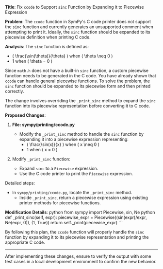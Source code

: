 **Title**: Fix `ccode` to Support `sinc` Function by Expanding it to Piecewise Expression

**Problem**: 
The `ccode` function in SymPy's C code printer does not support the `sinc` function and currently generates an unsupported comment when attempting to print it. Ideally, the `sinc` function should be expanded to its piecewise definition when printing C code.

**Analysis**:
The `sinc` function is defined as:
- \( \frac{\sin(\theta)}{\theta} \) when \( \theta \neq 0 \)
- 1 when \( \theta = 0 \)

Since `math.h` does not have a built-in `sinc` function, a custom piecewise function needs to be generated in the C code. You have already shown that `ccode` can handle general piecewise functions. To solve the problem, the `sinc` function should be expanded to its piecewise form and then printed correctly.

The change involves overriding the `_print_sinc` method to expand the `sinc` function into its piecewise representation before converting it to C code.

**Proposed Changes**:
1. **File: sympy/printing/ccode.py**
    - Modify the `_print_sinc` method to handle the `sinc` function by expanding it into a piecewise expression representing:
      - \( \frac{\sin(x)}{x} \) when \( x \neq 0 \)
      - 1 when \( x = 0 \)

2. Modify `_print_sinc` function:
   - Expand `sinc` to a `Piecewise` expression.
   - Use the C code printer to print the `Piecewise` expression.

Detailed steps:
- In `sympy/printing/ccode.py`, locate the `_print_sinc` method.
   - Inside `_print_sinc`, return a piecewise expression using existing printer methods for piecewise functions.

**Modification Details**:
python
      from sympy import Piecewise, sin, Ne
      python
      def _print_sinc(self, expr):
          piecewise_expr = Piecewise((sin(expr)/expr, Ne(expr, 0)), (1, True))
          return self._print(piecewise_expr)
      ```

By following this plan, the `ccode` function will properly handle the `sinc` function by expanding it to its piecewise representation and printing the appropriate C code.

---

After implementing these changes, ensure to verify the output with some test cases in a local development environment to confirm the new behavior.